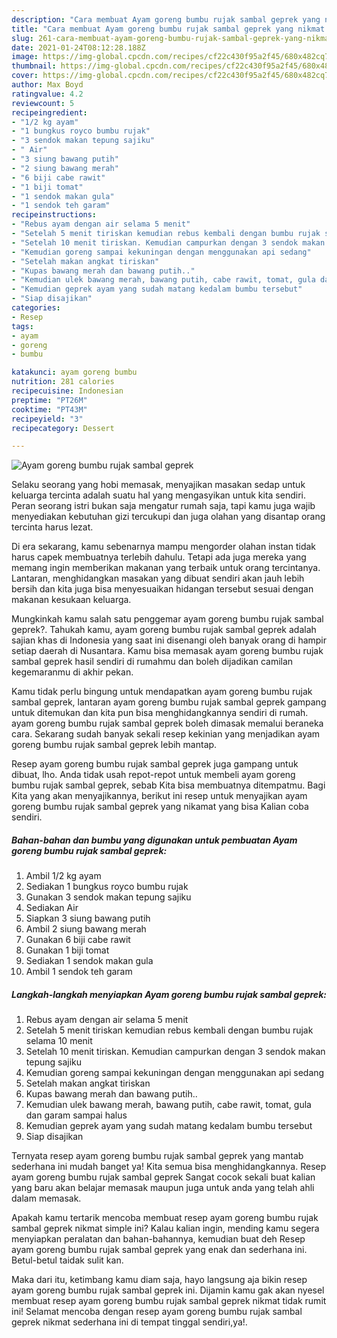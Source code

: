 ```yaml
---
description: "Cara membuat Ayam goreng bumbu rujak sambal geprek yang nikmat dan Mudah Dibuat"
title: "Cara membuat Ayam goreng bumbu rujak sambal geprek yang nikmat dan Mudah Dibuat"
slug: 261-cara-membuat-ayam-goreng-bumbu-rujak-sambal-geprek-yang-nikmat-dan-mudah-dibuat
date: 2021-01-24T08:12:28.188Z
image: https://img-global.cpcdn.com/recipes/cf22c430f95a2f45/680x482cq70/ayam-goreng-bumbu-rujak-sambal-geprek-foto-resep-utama.jpg
thumbnail: https://img-global.cpcdn.com/recipes/cf22c430f95a2f45/680x482cq70/ayam-goreng-bumbu-rujak-sambal-geprek-foto-resep-utama.jpg
cover: https://img-global.cpcdn.com/recipes/cf22c430f95a2f45/680x482cq70/ayam-goreng-bumbu-rujak-sambal-geprek-foto-resep-utama.jpg
author: Max Boyd
ratingvalue: 4.2
reviewcount: 5
recipeingredient:
- "1/2 kg ayam"
- "1 bungkus royco bumbu rujak"
- "3 sendok makan tepung sajiku"
- " Air"
- "3 siung bawang putih"
- "2 siung bawang merah"
- "6 biji cabe rawit"
- "1 biji tomat"
- "1 sendok makan gula"
- "1 sendok teh garam"
recipeinstructions:
- "Rebus ayam dengan air selama 5 menit"
- "Setelah 5 menit tiriskan kemudian rebus kembali dengan bumbu rujak selama 10 menit"
- "Setelah 10 menit tiriskan. Kemudian campurkan dengan 3 sendok makan tepung sajiku"
- "Kemudian goreng sampai kekuningan dengan menggunakan api sedang"
- "Setelah makan angkat tiriskan"
- "Kupas bawang merah dan bawang putih.."
- "Kemudian ulek bawang merah, bawang putih, cabe rawit, tomat, gula dan garam sampai halus"
- "Kemudian geprek ayam yang sudah matang kedalam bumbu tersebut"
- "Siap disajikan"
categories:
- Resep
tags:
- ayam
- goreng
- bumbu

katakunci: ayam goreng bumbu 
nutrition: 281 calories
recipecuisine: Indonesian
preptime: "PT26M"
cooktime: "PT43M"
recipeyield: "3"
recipecategory: Dessert

---
```



![Ayam goreng bumbu rujak sambal geprek](https://img-global.cpcdn.com/recipes/cf22c430f95a2f45/680x482cq70/ayam-goreng-bumbu-rujak-sambal-geprek-foto-resep-utama.jpg)

Selaku seorang yang hobi memasak, menyajikan masakan sedap untuk keluarga tercinta adalah suatu hal yang mengasyikan untuk kita sendiri. Peran seorang istri bukan saja mengatur rumah saja, tapi kamu juga wajib menyediakan kebutuhan gizi tercukupi dan juga olahan yang disantap orang tercinta harus lezat.

Di era  sekarang, kamu sebenarnya mampu mengorder olahan instan tidak harus capek membuatnya terlebih dahulu. Tetapi ada juga mereka yang memang ingin memberikan makanan yang terbaik untuk orang tercintanya. Lantaran, menghidangkan masakan yang dibuat sendiri akan jauh lebih bersih dan kita juga bisa menyesuaikan hidangan tersebut sesuai dengan makanan kesukaan keluarga. 



Mungkinkah kamu salah satu penggemar ayam goreng bumbu rujak sambal geprek?. Tahukah kamu, ayam goreng bumbu rujak sambal geprek adalah sajian khas di Indonesia yang saat ini disenangi oleh banyak orang di hampir setiap daerah di Nusantara. Kamu bisa memasak ayam goreng bumbu rujak sambal geprek hasil sendiri di rumahmu dan boleh dijadikan camilan kegemaranmu di akhir pekan.

Kamu tidak perlu bingung untuk mendapatkan ayam goreng bumbu rujak sambal geprek, lantaran ayam goreng bumbu rujak sambal geprek gampang untuk ditemukan dan kita pun bisa menghidangkannya sendiri di rumah. ayam goreng bumbu rujak sambal geprek boleh dimasak memalui beraneka cara. Sekarang sudah banyak sekali resep kekinian yang menjadikan ayam goreng bumbu rujak sambal geprek lebih mantap.

Resep ayam goreng bumbu rujak sambal geprek juga gampang untuk dibuat, lho. Anda tidak usah repot-repot untuk membeli ayam goreng bumbu rujak sambal geprek, sebab Kita bisa membuatnya ditempatmu. Bagi Kita yang akan menyajikannya, berikut ini resep untuk menyajikan ayam goreng bumbu rujak sambal geprek yang nikamat yang bisa Kalian coba sendiri.

<!--inarticleads1-->

##### Bahan-bahan dan bumbu yang digunakan untuk pembuatan Ayam goreng bumbu rujak sambal geprek:

1. Ambil 1/2 kg ayam
1. Sediakan 1 bungkus royco bumbu rujak
1. Gunakan 3 sendok makan tepung sajiku
1. Sediakan  Air
1. Siapkan 3 siung bawang putih
1. Ambil 2 siung bawang merah
1. Gunakan 6 biji cabe rawit
1. Gunakan 1 biji tomat
1. Sediakan 1 sendok makan gula
1. Ambil 1 sendok teh garam




<!--inarticleads2-->

##### Langkah-langkah menyiapkan Ayam goreng bumbu rujak sambal geprek:

1. Rebus ayam dengan air selama 5 menit
1. Setelah 5 menit tiriskan kemudian rebus kembali dengan bumbu rujak selama 10 menit
1. Setelah 10 menit tiriskan. Kemudian campurkan dengan 3 sendok makan tepung sajiku
1. Kemudian goreng sampai kekuningan dengan menggunakan api sedang
1. Setelah makan angkat tiriskan
1. Kupas bawang merah dan bawang putih..
1. Kemudian ulek bawang merah, bawang putih, cabe rawit, tomat, gula dan garam sampai halus
1. Kemudian geprek ayam yang sudah matang kedalam bumbu tersebut
1. Siap disajikan




Ternyata resep ayam goreng bumbu rujak sambal geprek yang mantab sederhana ini mudah banget ya! Kita semua bisa menghidangkannya. Resep ayam goreng bumbu rujak sambal geprek Sangat cocok sekali buat kalian yang baru akan belajar memasak maupun juga untuk anda yang telah ahli dalam memasak.

Apakah kamu tertarik mencoba membuat resep ayam goreng bumbu rujak sambal geprek nikmat simple ini? Kalau kalian ingin, mending kamu segera menyiapkan peralatan dan bahan-bahannya, kemudian buat deh Resep ayam goreng bumbu rujak sambal geprek yang enak dan sederhana ini. Betul-betul taidak sulit kan. 

Maka dari itu, ketimbang kamu diam saja, hayo langsung aja bikin resep ayam goreng bumbu rujak sambal geprek ini. Dijamin kamu gak akan nyesel membuat resep ayam goreng bumbu rujak sambal geprek nikmat tidak rumit ini! Selamat mencoba dengan resep ayam goreng bumbu rujak sambal geprek nikmat sederhana ini di tempat tinggal sendiri,ya!.

